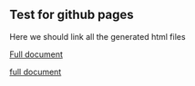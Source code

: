 ## Test for github pages

Here we should link all the generated html files

<a href=all.html>Full document</a>

[full document](https:all.html)
